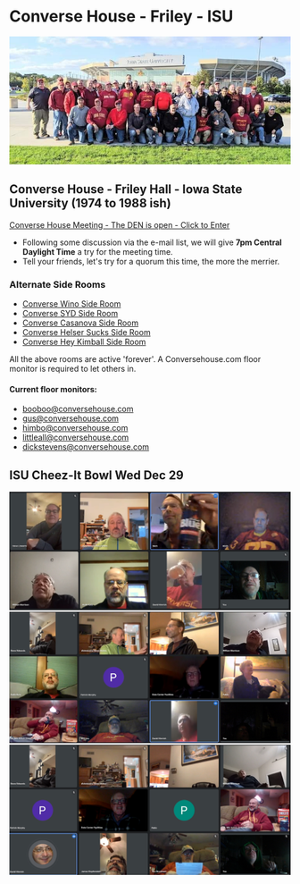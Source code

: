 
# Converse House - Friley - ISU
![images/ConverseHouse2019](./images/ConverseHouse2019.jpg)

## Converse House - Friley Hall - Iowa State University (1974 to 1988 ish)

[Converse House Meeting - The DEN is open - Click to Enter](https://meet.google.com/efv-bzzx-pqa)
* Following some discussion via the e-mail list, we will give __7pm Central Daylight Time__ a try for the meeting time.  
* Tell your friends, let's try for a quorum this time, the more the merrier.  

### Alternate Side Rooms
- [Converse Wino Side Room](https://meet.google.com/mwv-rqcn-zpo) 
- [Converse SYD Side Room](https://meet.google.com/xfz-ccbf-bst) 
- [Converse Casanova Side Room](https://meet.google.com/fut-vyth-gvn) 
- [Converse Helser Sucks Side Room](https://meet.google.com/ejn-bqcf-bnv) 
- [Converse Hey Kimball Side Room](https://meet.google.com/dqx-daam-epj) 

All the above rooms are active 'forever'.  A Conversehouse.com floor monitor is required to let others in.

#### Current floor monitors:
- booboo@conversehouse.com
- gus@conversehouse.com
- himbo@conversehouse.com
- littleall@conversehouse.com
- dickstevens@conversehouse.com

## ISU Cheez-It Bowl Wed Dec 29
![image1](./images/ISUCheezItBowl20211229.png)
![image2](./images/ISUCheezItBowl20211229-2.png)
![image3](./images/ISUCheezItBowl20211229-3.png)
<!--

# [Converse House Meeting Dec 29 4pm online tailgate start for 4:45pm kickoff - CLICK this LINK to enter meeting](https://meet.google.com/efv-bzzx-pqa)

![images/ISUFootball](./images/ISUFootball.png)

### [ISUGame - Facebook Room - Portal Link](https://msngr.com/usrzhkgkzebs)

## Converse House pure Web-RTC zoom clone
The below link is TOTALLY OPEN __ALWAYS__ for __ANYONE__.  It connects your Camera and Audio to anyone who is on that link.  If you enter the room and only see yourself hit your browser refresh.  iOS devices don't seem to work.

- [Converse House Fully Open Public Room](https://zoom-app-clone.herokuapp.com/conversehouse)

The last study dwid testing on 2021-04-11 at 8PM.
![zoom-app-clone test](./images/ConverseHouseTestScreenShot2021-04-11at9.54.59PM.png)

https://docs.google.com/spreadsheets/d/1NTEQ1UdXy6wQKE9g0B5103gNagsG2b1LZgD4TrocEcs/edit#gid=998356282 

-->
